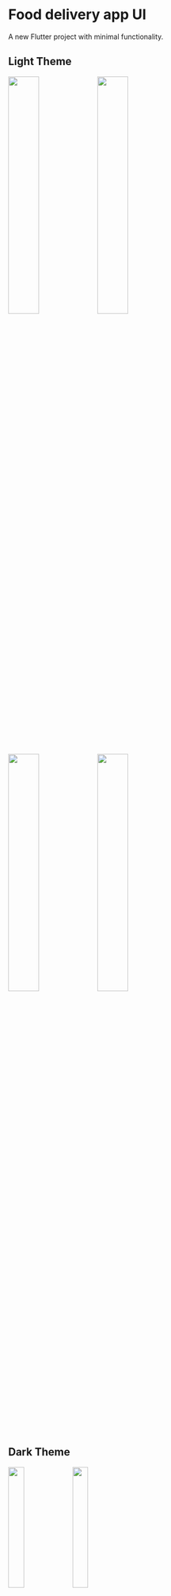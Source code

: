 # Food delivery app UI

A new Flutter project with minimal functionality.



## Light Theme



<span>
  <div>
    <img src="https://user-images.githubusercontent.com/70979306/149567698-92dfc584-b105-458a-8be0-886478057881.jpg" width="35%" height="35%">
    <img src="https://user-images.githubusercontent.com/70979306/149567768-e16802a5-67bf-4183-a109-3955f4052092.jpg" width="35%" height="35%">
    </div>
  <div>
    <img src="https://user-images.githubusercontent.com/70979306/149567751-45299b9e-4c68-417d-86b7-e57b0b209264.jpg" width="35%" height="35%">
    <img src="https://user-images.githubusercontent.com/70979306/149567784-2f58a6f2-b74e-442c-bc35-33f57b902bb2.jpg" width="35%" height="35%">
    </div>
  </span>


## Dark Theme



<span>
  <div>
    <img src="https://user-images.githubusercontent.com/70979306/149567840-8fc8315a-266f-421f-a965-12e026e12010.jpg" width="25%" height="25%">
    <img src="https://user-images.githubusercontent.com/70979306/149567862-0ca991a1-9ed5-45f1-8ddf-859f72c1beaa.jpg" width="25%" height="25%">
    </div>
  <div>
    <img src="https://user-images.githubusercontent.com/70979306/149567851-142c7303-0686-4ab7-8287-c4e971e7744a.jpg" width="25%" height="25%">
    <img src="https://user-images.githubusercontent.com/70979306/149567873-df6635ed-90e7-4d6e-8191-b080f4ead556.jpg" width="25%" height="25%">
    </div>
  </span>
